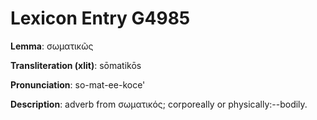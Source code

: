 # Lexicon Entry G4985

**Lemma**: σωματικῶς

**Transliteration (xlit)**: sōmatikōs

**Pronunciation**: so-mat-ee-koce'

**Description**:
adverb from σωματικός; corporeally or physically:--bodily.
